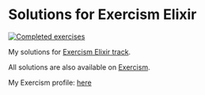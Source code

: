 # Solutions for Exercism Elixir

[![Completed exercises](<https://img.shields.io/badge/Completed%20exercises-159%2F159%20(October%202023)-informational>)](https://exercism.org/profiles/aifrak/solutions)

My solutions for [Exercism Elixir track](https://exercism.io/tracks/elixir).

All solutions are also available on [Exercism](https://exercism.org/profiles/aifrak/solutions).

My Exercism profile: [here](https://exercism.org/profiles/aifrak)
